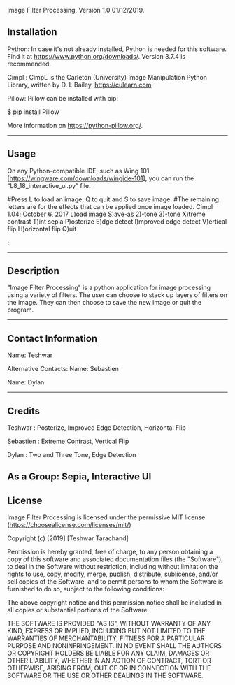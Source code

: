 Image Filter Processing, Version 1.0 01/12/2019. 

Installation
------------

Python:
In case it's not already installed, Python is needed for this software. Find it at https://www.python.org/downloads/. Version 3.7.4 is recommended.

Cimpl :
CimpL is the Carleton (University) Image Manipulation Python Library, written by D. L Bailey.
https://culearn.com 

Pillow:
Pillow can be installed with pip:

$ pip install Pillow

More information on https://python-pillow.org/.

---------------------------------------------------------------
Usage
-----
On any Python-compatible IDE, such as Wing 101 [https://wingware.com/downloads/wingide-101], you can run the “L8_18_interactive_ui.py” file.

#Press L to load an image, Q to quit and S to save image.
#The remaining letters are for the effects that can be applied once image loaded.
Cimpl 1.04; October 6, 2017
L)oad image   S)ave-as
2)-tone   3)-tone   X)treme contrast   T)int sepia   P)osterize
E)dge detect   I)mproved edge detect   V)ertical flip   H)orizontal flip
Q)uit

:

----------------------------------------------------------------
Description
-----------
"Image Filter Processing" is a python application for image processing using a variety of filters.
The user can choose to stack up layers of filters on the image. They can then choose to save the new image or quit the program.


---------------------------------------------------------------
Contact Information
-------------------

Name: Teshwar

Alternative Contacts:
Name: Sebastien

Name: Dylan

---------------------------------------------------------------
Credits
-------

Teshwar : Posterize, Improved Edge Detection, Horizontal Flip

Sebastien : Extreme Contrast, Vertical Flip

Dylan : Two and Three Tone, Edge Detection

As a Group: Sepia, Interactive UI
---------------------------------------------------------------
License
-------
Image Filter Processing is licensed  under the permissive MIT license.(https://choosealicense.com/licenses/mit/)

Copyright (c) [2019] [Teshwar Tarachand]

Permission is hereby granted, free of charge, to any person obtaining a copy
of this software and associated documentation files (the "Software"), to deal
in the Software without restriction, including without limitation the rights
to use, copy, modify, merge, publish, distribute, sublicense, and/or sell
copies of the Software, and to permit persons to whom the Software is
furnished to do so, subject to the following conditions:

The above copyright notice and this permission notice shall be included in all
copies or substantial portions of the Software.

THE SOFTWARE IS PROVIDED "AS IS", WITHOUT WARRANTY OF ANY KIND, EXPRESS OR IMPLIED, INCLUDING BUT NOT LIMITED TO THE WARRANTIES OF MERCHANTABILITY,
FITNESS FOR A PARTICULAR PURPOSE AND NONINFRINGEMENT. IN NO EVENT SHALL THE AUTHORS OR COPYRIGHT HOLDERS BE LIABLE FOR ANY CLAIM, DAMAGES OR OTHER LIABILITY, WHETHER IN AN ACTION OF CONTRACT, TORT OR OTHERWISE, ARISING FROM, OUT OF OR IN CONNECTION WITH THE SOFTWARE OR THE USE OR OTHER DEALINGS IN THE SOFTWARE.
